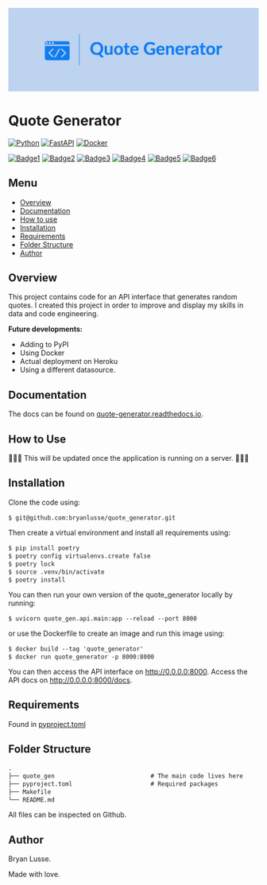 ![Quote Generator Logo](quote_gen/resources/assets/logo.jpeg)

# Quote Generator

<div class="container">
  <div class="rubric"></div>
</div>

[![Python](https://img.shields.io/badge/python-3670A0?style=for-the-badge&logo=python&logoColor=ffdd54)]()
[![FastAPI](https://img.shields.io/badge/FastAPI-005571?style=for-the-badge&logo=fastapi)]()
[![Docker](https://img.shields.io/badge/docker-2496ED?style=for-the-badge&logo=docker&logoColor=white)]()


[![Badge1](https://img.shields.io/pypi/v/quote_generator.svg)]()
[![Badge2](https://img.shields.io/travis/bryanlusse/quote_generator.svg)]()
[![Badge3](https://readthedocs.org/projects/quote-generator/badge/?version=latest)]()
[![Badge4](https://img.shields.io/github/languages/code-size/bryanlusse/quote_generator)]()
[![Badge5](https://img.shields.io/github/languages/count/bryanlusse/quote_generator)]()
[![Badge6](https://img.shields.io/github/last-commit/bryanlusse/quote_generator)]()


## Menu

- [Overview](#overview)
- [Documentation](#documentation)
- [How to use](#how-to-use)
- [Installation](#installation)
- [Requirements](#requirements)
- [Folder Structure](#folder-structure)
- [Author](#author)

## Overview

This project contains code for an API interface that generates random quotes. I created this project in order to improve and display my skills in data and code engineering.

**Future developments:**

- Adding to PyPI
- Using Docker
- Actual deployment on Heroku
- Using a different datasource.

## Documentation

The docs can be found on [quote-generator.readthedocs.io](https://quote-generator.readthedocs.io).

## How to Use

🚧🚧🚧 This will be updated once the application is running on a server. 🚧🚧🚧

## Installation

Clone the code using:

```shell
$ git@github.com:bryanlusse/quote_generator.git
```

Then create a virtual environment and install all requirements using:

```shell
$ pip install poetry
$ poetry config virtualenvs.create false
$ poetry lock
$ source .venv/bin/activate
$ poetry install
```

You can then run your own version of the quote_generator locally by running:

```shell
$ uvicorn quote_gen.api.main:app --reload --port 8000
```

or use the Dockerfile to create an image and run this image using:

```shell
$ docker build --tag 'quote_generator'
$ docker run quote_generator -p 8000:8000
```

You can then access the API interface on http://0.0.0.0:8000. Access the API docs on http://0.0.0.0:8000/docs.

## Requirements
Found in [pyproject.toml](https://github.com/bryanlusse/quote_generator/blob/master/pyproject.toml)

## Folder Structure
```
.
├── quote_gen                           # The main code lives here
├── pyproject.toml                      # Required packages
├── Makefile
└── README.md
```

All files can be inspected on Github.

## Author
Bryan Lusse.

Made with love.
